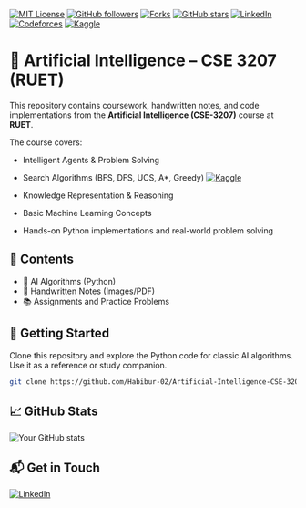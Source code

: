 [![MIT License](https://img.shields.io/badge/license-MIT-green)](https://opensource.org/licenses/MIT)
[![GitHub followers](https://img.shields.io/github/followers/Habibur-02?label=Follow&style=social)](https://github.com/Habibur-02)
[![Forks](https://img.shields.io/github/forks/Habibur-02/Artificial-Intelligence-CSE-3207-RUET?style=social)](https://github.com/Habibur-02/Artificial-Intelligence-CSE-3207-RUET/network)
[![GitHub stars](https://img.shields.io/github/stars/Habibur-02/Artificial-Intelligence-CSE-3207-RUET?style=social)](https://github.com/Habibur-02/Artificial-Intelligence-CSE-3207-RUET/stargazers)
[![LinkedIn](https://img.shields.io/badge/LinkedIn-blue?logo=linkedin&logoColor=white&style=for-the-badge)](https://www.linkedin.com/in/habibur02/)
[![Codeforces](https://img.shields.io/badge/Codeforces-1f8acb?logo=codeforces&logoColor=white&style=for-the-badge)](https://codeforces.com/profile/habibur02)
[![Kaggle](https://img.shields.io/badge/Kaggle-Notebook-20BEFF?logo=kaggle&logoColor=white&style=for-the-badge)](https://www.kaggle.com/code/habibur02/handle-imabance-datasets)

# 🤖 Artificial Intelligence – CSE 3207 (RUET)

This repository contains coursework, handwritten notes, and code implementations from the **Artificial Intelligence (CSE-3207)** course at **RUET**.

The course covers:
- Intelligent Agents & Problem Solving
- Search Algorithms (BFS, DFS, UCS, A*, Greedy) [![Kaggle](https://img.shields.io/badge/Show-Full-Code-20BEFF?logo=kaggle&logoColor=white&style=for-the-badge)](https://www.kaggle.com/code/habibur02/handle-imabance-datasets)

- Knowledge Representation & Reasoning
- Basic Machine Learning Concepts
- Hands-on Python implementations and real-world problem solving

## 📁 Contents
- 📜 AI Algorithms (Python)
- 📝 Handwritten Notes (Images/PDF)
- 📚 Assignments and Practice Problems

## 🚀 Getting Started
Clone this repository and explore the Python code for classic AI algorithms. Use it as a reference or study companion.

```bash
git clone https://github.com/Habibur-02/Artificial-Intelligence-CSE-3207-RUET.git
```
## 📈 GitHub Stats
![Your GitHub stats](https://github-readme-stats.vercel.app/api?username=Habibur-02&show_icons=true&theme=radical)

## 📬 Get in Touch
[![LinkedIn](https://img.shields.io/badge/LinkedIn_Habibur-blue?logo=linkedin&logoColor=white&style=for-the-badge)](https://www.linkedin.com/in/habibur02/)
